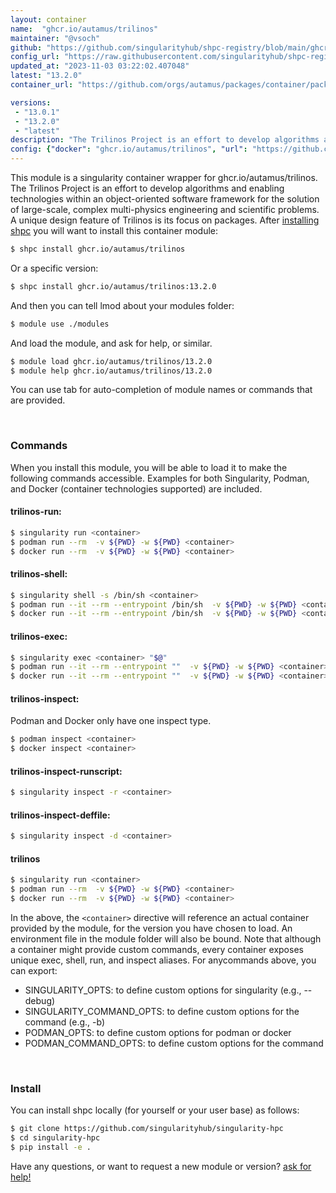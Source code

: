 ```yaml
---
layout: container
name:  "ghcr.io/autamus/trilinos"
maintainer: "@vsoch"
github: "https://github.com/singularityhub/shpc-registry/blob/main/ghcr.io/autamus/trilinos/container.yaml"
config_url: "https://raw.githubusercontent.com/singularityhub/shpc-registry/main/ghcr.io/autamus/trilinos/container.yaml"
updated_at: "2023-11-03 03:22:02.407048"
latest: "13.2.0"
container_url: "https://github.com/orgs/autamus/packages/container/package/trilinos"

versions:
 - "13.0.1"
 - "13.2.0"
 - "latest"
description: "The Trilinos Project is an effort to develop algorithms and enabling technologies within an object-oriented software framework for the solution of large-scale, complex multi-physics engineering and scientific problems. A unique design feature of Trilinos is its focus on packages."
config: {"docker": "ghcr.io/autamus/trilinos", "url": "https://github.com/orgs/autamus/packages/container/package/trilinos", "maintainer": "@vsoch", "description": "The Trilinos Project is an effort to develop algorithms and enabling technologies within an object-oriented software framework for the solution of large-scale, complex multi-physics engineering and scientific problems. A unique design feature of Trilinos is its focus on packages.", "latest": {"13.2.0": "sha256:c5f4396266806c4bd8a12fe04a2d25aafc0ac034e4c2b1d965d2cbbaef5a31c8"}, "tags": {"13.0.1": "sha256:cef95b0d22c12d952c3100caa85cb12fd8f976aa4e34ed584f9e3d3c1c4340e7", "13.2.0": "sha256:c5f4396266806c4bd8a12fe04a2d25aafc0ac034e4c2b1d965d2cbbaef5a31c8", "latest": "sha256:c5f4396266806c4bd8a12fe04a2d25aafc0ac034e4c2b1d965d2cbbaef5a31c8"}}
---
```


This module is a singularity container wrapper for ghcr.io/autamus/trilinos.
The Trilinos Project is an effort to develop algorithms and enabling technologies within an object-oriented software framework for the solution of large-scale, complex multi-physics engineering and scientific problems. A unique design feature of Trilinos is its focus on packages.
After [installing shpc](#install) you will want to install this container module:


```bash
$ shpc install ghcr.io/autamus/trilinos
```

Or a specific version:

```bash
$ shpc install ghcr.io/autamus/trilinos:13.2.0
```

And then you can tell lmod about your modules folder:

```bash
$ module use ./modules
```

And load the module, and ask for help, or similar.

```bash
$ module load ghcr.io/autamus/trilinos/13.2.0
$ module help ghcr.io/autamus/trilinos/13.2.0
```

You can use tab for auto-completion of module names or commands that are provided.

<br>

### Commands

When you install this module, you will be able to load it to make the following commands accessible.
Examples for both Singularity, Podman, and Docker (container technologies supported) are included.

#### trilinos-run:

```bash
$ singularity run <container>
$ podman run --rm  -v ${PWD} -w ${PWD} <container>
$ docker run --rm  -v ${PWD} -w ${PWD} <container>
```

#### trilinos-shell:

```bash
$ singularity shell -s /bin/sh <container>
$ podman run --it --rm --entrypoint /bin/sh  -v ${PWD} -w ${PWD} <container>
$ docker run --it --rm --entrypoint /bin/sh  -v ${PWD} -w ${PWD} <container>
```

#### trilinos-exec:

```bash
$ singularity exec <container> "$@"
$ podman run --it --rm --entrypoint ""  -v ${PWD} -w ${PWD} <container> "$@"
$ docker run --it --rm --entrypoint ""  -v ${PWD} -w ${PWD} <container> "$@"
```

#### trilinos-inspect:

Podman and Docker only have one inspect type.

```bash
$ podman inspect <container>
$ docker inspect <container>
```

#### trilinos-inspect-runscript:

```bash
$ singularity inspect -r <container>
```

#### trilinos-inspect-deffile:

```bash
$ singularity inspect -d <container>
```



#### trilinos

```bash
$ singularity run <container>
$ podman run --rm  -v ${PWD} -w ${PWD} <container>
$ docker run --rm  -v ${PWD} -w ${PWD} <container>
```


In the above, the `<container>` directive will reference an actual container provided
by the module, for the version you have chosen to load. An environment file in the
module folder will also be bound. Note that although a container
might provide custom commands, every container exposes unique exec, shell, run, and
inspect aliases. For anycommands above, you can export:

 - SINGULARITY_OPTS: to define custom options for singularity (e.g., --debug)
 - SINGULARITY_COMMAND_OPTS: to define custom options for the command (e.g., -b)
 - PODMAN_OPTS: to define custom options for podman or docker
 - PODMAN_COMMAND_OPTS: to define custom options for the command

<br>

### Install

You can install shpc locally (for yourself or your user base) as follows:

```bash
$ git clone https://github.com/singularityhub/singularity-hpc
$ cd singularity-hpc
$ pip install -e .
```

Have any questions, or want to request a new module or version? [ask for help!](https://github.com/singularityhub/singularity-hpc/issues)